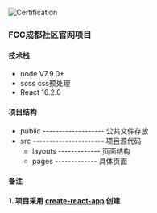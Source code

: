 ![Certification](http://fcc.lanhao.name/fcc-readme-icon/FreeCodeCamp-Chengdu/fcc.chengdu?_v=0.1.0)

### FCC成都社区官网项目

#### 技术栈
- node V7.9.0+
- scss css预处理
- React 16.2.0

#### 项目结构

- pubilc ------------------- 公共文件存放
- src ---------------------- 项目源代码
    - layouts  ------------- 页面结构
    - pages    ------------- 具体页面

#### 备注

**1. 项目采用 [create-react-app](https://github.com/facebook/create-react-app) 创建**
